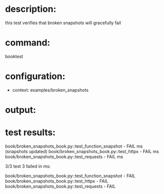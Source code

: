 # description:

this test verifies that broken snapshots will gracefully fail

# command:

booktest 

# configuration:

 * context: examples/broken_snapshots

# output:


# test results:

  book/broken_snapshots_book.py::test_function_snapshot - FAIL <number> ms (snapshots updated)
  book/broken_snapshots_book.py::test_httpx - FAIL <number> ms
  book/broken_snapshots_book.py::test_requests - FAIL <number> ms

3/3 test 3 failed in <number> ms:

  book/broken_snapshots_book.py::test_function_snapshot - FAIL
  book/broken_snapshots_book.py::test_httpx - FAIL
  book/broken_snapshots_book.py::test_requests - FAIL


